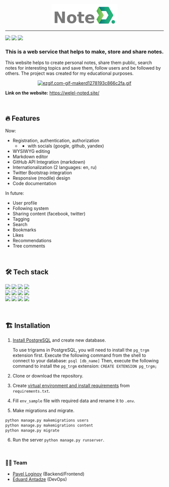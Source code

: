 <p align="center"><a href="https://welel-noted.site/"><img src="frontend/static/img/noted_logo2.png" alt="header-logo-noted" width="210" border="0"></a></p>

<hr>
<p>
  <img src="https://img.shields.io/badge/python-v3.8-blue" >
  <img src="https://img.shields.io/badge/django-v4.1-blue">
  <img src="https://img.shields.io/badge/code%20style-black-black">
</p>

<h3 align="center">This is a web service that helps to make, store and share notes.</h3>

This website helps to create personal notes, share them public, search notes for interesting topics and save them, follow users and be followed by others. The project was created for my educational purposes. 

<p align="center"><a href="https://welel-noted.site/"><img src="https://s4.gifyu.com/images/ezgif.com-gif-makerd1278193c866c2fa.gif" alt="ezgif.com-gif-makerd1278193c866c2fa.gif"  border="0" /></a></p>

**Link on the website:** https://welel-noted.site/

</br>

## 🔥 Features

Now:

* Registration, authentication, authorization
  * + with socials (google, github, yandex)
* WYSIWYG editing
* Markdown editor
* GitHub API Integration (markdown)
* Internationalization (2 languages: en, ru)
* Twitter Bootstrap integration
* Responsive (modile) design
* Code documentation

In future:

* User profile
* Following system
* Sharing content (facebook, twitter)
* Tagging
* Search
* Bookmarks
* Likes
* Recommendations
* Tree comments

</br>

## 🛠️ Tech stack

<p>
  <code><img width="10%" src="https://www.vectorlogo.zone/logos/python/python-ar21.svg"></code>
  <code><img width="10%" src="https://www.vectorlogo.zone/logos/djangoproject/djangoproject-ar21.svg"></code>
  <code><img width="10%" src="https://www.vectorlogo.zone/logos/postgresql/postgresql-ar21.svg"></code>
  <code><img width="10%" src="https://www.vectorlogo.zone/logos/w3_html5/w3_html5-ar21.svg"></code><br/>
  <code><img width="10%" src="https://www.vectorlogo.zone/logos/netlifyapp_watercss/netlifyapp_watercss-ar21.svg"></code>
  <code><img width="10%" src="https://www.vectorlogo.zone/logos/getbootstrap/getbootstrap-ar21.svg"></code>
  <code><img width="10%" src="https://www.vectorlogo.zone/logos/git-scm/git-scm-ar21.svg"></code>
  <code><img width="10%" src="https://www.vectorlogo.zone/logos/linux/linux-ar21.svg"></code></br>
  <code><img width="10%" src="https://www.vectorlogo.zone/logos/nginx/nginx-ar21.svg"></code>
  <code><img width="10%" src="https://www.vectorlogo.zone/logos/gunicorn/gunicorn-ar21.svg"></code>
  <code><img width="10%" src="https://www.vectorlogo.zone/logos/docker/docker-ar21.svg"></code>
  <code><img width="10%" src="https://www.vectorlogo.zone/logos/jenkins/jenkins-ar21.svg"></code><br/>
</p>
</br>

## 🏗️ Installation

1. [Install PostgreSQL](https://www.postgresql.org/download/) and create new database.

    To use trigrams in PostgreSQL, you will need to install the `pg_trgm`
    extension first. Execute the following command from the shell to connect to your
    database:
    `psql [db_name]`
    Then, execute the following command to install the `pg_trgm` extension:
    `CREATE EXTENSION pg_trgm;`

2. Clone or download the repository.
   
3. Create [virtual environment and install requirements](https://packaging.python.org/en/latest/guides/installing-using-pip-and-virtual-environments/) from `requirements.txt`.

4. Fill `env_sample` file with required data and rename it to `.env`.

5. Make migrations and migrate.

```
python manage.py makemigrations users
python manage.py makemigrations content
python manage.py migrate
```

6. Run the server `python manage.py runserver`.


</br>

### 👨‍💻 Team

- [Pavel Loginov](https://github.com/welel) (Backend/Frontend)
- [Eduard Antadze](https://github.com/eantdz) (DevOps)
